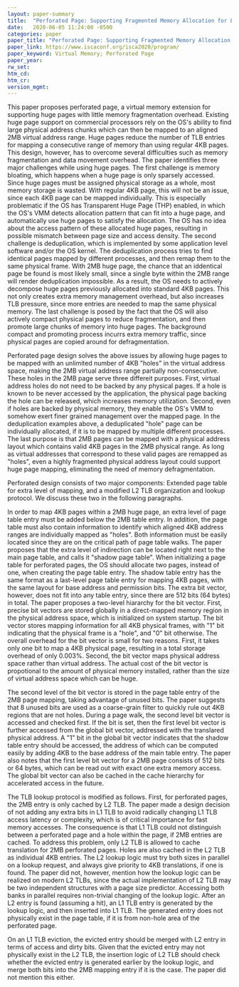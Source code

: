 ```yaml
---
layout: paper-summary
title:  "Perforated Page: Supporting Fragmented Memory Allocation for Large Pages"
date:   2020-06-05 11:24:00 -0500
categories: paper
paper_title: "Perforated Page: Supporting Fragmented Memory Allocation for Large Pages"
paper_link: https://www.iscaconf.org/isca2020/program/
paper_keyword: Virtual Memory; Perforated Page
paper_year: 
rw_set:
htm_cd:
htm_cr:
version_mgmt:
---
```


This paper proposes perforated page, a virtual memory extension for supporting huge pages with little memory fragmentation
overhead. Existing huge page support on commercial processors rely on the OS's ability to find large physical address 
chunks which can then be mapped to an aligned 2MB virtual address range. Huge pages reduce the number of TLB entries
for mapping a consecutive range of memory than using regular 4KB pages. This design, however, has to overcome several 
difficulties such as memory fragmentation and data movement overhead. The paper identifies three major challenges 
while using huge pages. The first challenge is memory bloating, which happens when a huge page is only sparsely accessed.
Since huge pages must be assigned physical storage as a whole, most memory storage is wasted. With regular 4KB page,
this will not be an issue, since each 4KB page can be mapped individually. This is especially problematic if the OS
has Transparent Huge Page (THP) enabled, in which the OS's VMM detects allocation pattern that can fit into a huge page,
and automatically use huge pages to satisfy the allocation. The OS has no idea about the access pattern of these allocated
huge pages, resulting in possible mismatch between page size and access density.
The second challenge is deduplication, which is implemented by some application level software and/or the OS kernel.
The deduplication process tries to find identical pages mapped by different processes, and then remap them to the same
physical frame. With 2MB huge page, the chance that an iddentical page be found is most likely small, since a single byte
within the 2MB range will render deduplication impossible. As a result, the OS needs to actively decompose huge pages 
previously allocated into standard 4KB pages. This not only creates extra memory management overhead, but also increases
TLB pressure, since more entries are needed to map the same physical memory. 
The last challenge is posed by the fact that the OS will also actively compact physical pages to reduce fragmentation,
and then promote large chunks of memory into huge pages. The background compact and promoting process incurrs extra 
memory traffic, since physical pages are copied around for defragmentation. 

Perforated page design solves the above issues by allowing huge pages to be mapped with an unlimited number of 4KB "holes" 
in the virtual address space, making the 2MB virtual address range partially non-consecutive. These holes in the 2MB page
serve three differeit purposes. First, virtual address holes do not need to be backed by any physical pages. If a hole
is known to be never accessed by the application, the physical page backing the hole can be released, which increases
memory utilization. Second, even if holes are backed by physical memory, they enable the OS's VMM to somehow exert finer
grained management over the mapped page. In the deduplication examples above, a deduplicated "hole" page can be individually 
allocated, if it is to be mapped by multiple different processes. The last purpose is that 2MB pages can be mapped with
a physical address layout which contains valid 4KB pages in the 2MB physical range. As long as virtual addresses that
correspond to these valid pages are remapped as "holes", even a highly fragmented physical address layout could support
huge page mapping, eliminating the need of memory defragmentation.

Perforated design consists of two major components: Extended page table for extra level of mapping, and a modified L2
TLB organization and lookup protocol. We discuss these two in the following paragraphs.

In order to map 4KB pages within a 2MB huge page, an extra level of page table entry must be added below the 2MB table
entry. In addition, the page table must also contain information to identify which aligned 4KB address ranges are 
individually mapped as "holes". Both information must be easily located since they are on the critical path of 
page table walks. The paper proposes that the extra level of indirection can be located right next to the main
page table, and calls it "shadow page table". When initializing a page table for perforated pages, the OS should
allocate two pages, instead of one, when creating the page table entry. The shadow table entry has the same format
as a last-level page table entry for mapping 4KB pages, with the same layout for base address and permission bits.
The extra bit vector, however, does not fit into any table entry, since there are 512 bits (64 bytes) in total.
The paper proposes a two-level hiararchy for the bit vector. First, precise bit vectors are stored globally in a direct-mapped
memory region in the physical address space, which is initialized on system startup. The bit vector stores mapping
information for all 4KB physical frames, with "1" bit indicating that the physical frame is a "hole", and "0" bit
otherwise. The overall overhead for the bit vector is small for two reasons. First, it takes only one bit to map a 4KB 
physical page, resulting in a total storage overhead of only 0.003%. Second, the bit vector maps physical address space
rather than virtual address. The actual cost of the bit vector is propotional to the amount of physical memory installed,
rather than the size of virtual address space which can be huge.

The second level of the bit vector is stored in the page table entry of the 2MB page mapping, taking advantage of unused
bits. The paper suggests that 8 unused bits are used as a coarse-grain filter to quickly rule out 4KB regions that are 
not holes. During a page walk, the second level bit vector is accessed and checked first. If the bit is set, then the 
first level bit vector is further accessed from the global bit vector, addressed with the translared physical address.
A "1" bit in the global bit vector indicates that the shadow table entry should be accessed, the address of which can 
be computed easily by adding 4KB to the base address of the main table entry. The paper also notes that the first level
bit vector for a 2MB page consists of 512 bits or 64 bytes, which can be read out with exact one extra memory access.
The global bit vector can also be cached in the cache hierarchy for accelerated access in the future.

The TLB lookup protocol is modified as follows. First, for perforated pages, the 2MB entry is only cached by L2 TLB.
The paper made a design decision of not adding any extra bits in L1 TLB to avoid radically changing L1 TLB access 
latency or complexity, which is of critical importance for fast memory accesses. The consequence is that L1 TLB could
not distinguish between a perforated page and a hole within the page, if 2MB entries are cached. To address this problem,
only L2 TLB is allowed to cache translation for 2MB perforated pages. Holes are also cached in the L2 TLB as individual
4KB entries. The L2 lookup logic must try both sizes in parallel on a lookup request, and always give priority to 4KB
translations, if one is found. The paper did not, however, mention how the lookup logic can be realized on modern L2 TLBs, 
since the actual implementation of L2 TLB may be two independent structures with a page size predictor. Accessing both
banks in parallel requires non-trivial changing of the lookup logic. After an L2 entry is found (assuming a hit), 
an L1 TLB entry is generated by the lookup logic, and then inserted into L1 TLB. The generated entry does not physically 
exist in the page table, if it is from non-hole area of the perforated page. 

On an L1 TLB eviction, the evicted entry should be merged with L2 entry in terms of access and dirty bits. Given that
the evicted entry may not physically exist in the L2 TLB, the insertion logic of L2 TLB should check whether the 
evicted entry is generated earlier by the lookup logic, and merge both bits into the 2MB mapping entry if it is the case.
The paper did not mention this either.


